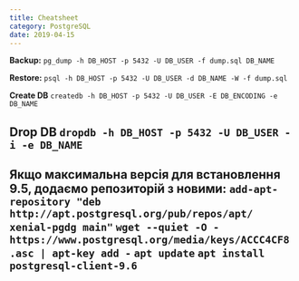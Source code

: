 ```yaml
---
title: Cheatsheet
category: PostgreSQL
date: 2019-04-15
---
```


**Backup:**
`pg_dump -h DB_HOST -p 5432 -U DB_USER -f dump.sql DB_NAME`

**Restore:**
`psql -h DB_HOST -p 5432 -U DB_USER -d DB_NAME -W -f dump.sql`

**Create DB**
`createdb -h DB_HOST -p 5432 -U DB_USER -E DB_ENCODING -e DB_NAME`

**Drop DB**
`dropdb -h DB_HOST -p 5432 -U DB_USER -i -e DB_NAME`
-----

**Якщо максимальна версія для встановлення 9.5, додаємо репозиторій з новими:**
`add-apt-repository "deb http://apt.postgresql.org/pub/repos/apt/ xenial-pgdg main"`
`wget --quiet -O - https://www.postgresql.org/media/keys/ACCC4CF8.asc | apt-key add -`
`apt update`
`apt install postgresql-client-9.6`
-----